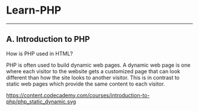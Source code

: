 # Learn-PHP

-----------------------------------------
A. Introduction to PHP
-----------------------------------------

How is PHP used in HTML?

PHP is often used to build dynamic web pages. A dynamic web page is one where each visitor to the website gets a customized page that can look different than how the site looks to another visitor. This is in contrast to static web pages which provide the same content to each visitor.

https://content.codecademy.com/courses/introduction-to-php/php_static_dynamic.svg
